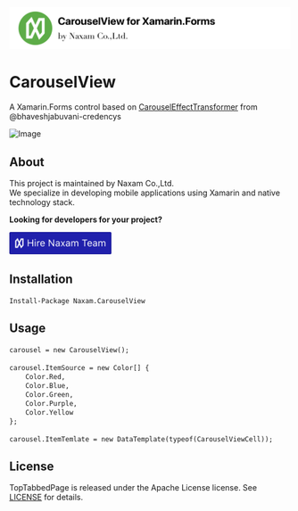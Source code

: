 <img src="./art/repo_header.png" alt="CarouselView - A Xamarin.Forms control" width="728" />

# CarouselView
A Xamarin.Forms control based on [CarouselEffectTransformer](https://github.com/bhaveshjabuvani-credencys/CarouselEffect/blob/master/app/src/main/java/com/carouseleffect/CarouselEffectTransformer.java) from @bhaveshjabuvani-credencys

![Image](https://github.com/bhaveshjabuvani-credencys/CarouselEffect/raw/master/CarouselEffectDemo.gif?raw=true)

## About
This project is maintained by Naxam Co.,Ltd.<br>
We specialize in developing mobile applications using Xamarin and native technology stack.<br>

**Looking for developers for your project?**<br>

<a href="mailto:tuyen@naxam.net"> 
<img src="https://github.com/NAXAM/naxam.github.io/blob/master/assets/img/hire_button.png?raw=true" height="40"></a> <br>

## Installation

```
Install-Package Naxam.CarouselView
```

## Usage
```
carousel = new CarouselView();

carousel.ItemSource = new Color[] { 
    Color.Red,
    Color.Blue,
    Color.Green,
    Color.Purple,
    Color.Yellow
};

carousel.ItemTemlate = new DataTemplate(typeof(CarouselViewCell));
```

## License

TopTabbedPage is released under the Apache License license.
See [LICENSE](./LICENSE) for details.